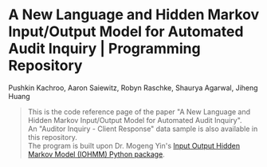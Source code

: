 # A New Language and Hidden Markov Input/Output Model for Automated Audit Inquiry | Programming Repository
Pushkin Kachroo, Aaron Saiewitz, Robyn Raschke, Shaurya Agarwal, Jiheng Huang

>This is the code reference page of the paper "A New Language and Hidden Markov Input/Output Model for Automated Audit Inquiry".     
>An "Auditor Inquiry - Client Response" data sample is also available in this repository.     
>The program is built upon Dr. Mogeng Yin's [Input Output Hidden Markov Model (IOHMM) Python package](https://github.com/Mogeng/IOHMM).      

